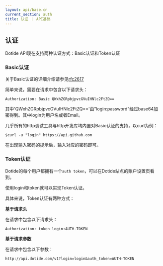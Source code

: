 ```yaml
---
layout: api/base.cn
current_section: auth
title: 认证 ｜ API基础
---
```


## 认证

Dotide API现在支持两种认证方式：Basic认证和Token认证

### Basic认证

关于Basic认证的详细介绍请参见[rfc2617][rfc2617]

简单来说，需要在请求中包含以下请求头：

```
Authorization: Basic QWxhZGRpbjpvcGVuIHNlc2FtZQ==
```

其中'QWxhZGRpbjpvcGVuIHNlc2FtZQ=='由"login:password"经过base64加密得到。其中login为用户名或者Email。

几乎所有的http调试工具与http开发库均内置对Basic认证的支持，以curl为例：

```
$curl -u "login" https://api.github.com
```
在出现输入密码的提示后，输入对应的密码即可。

### Token认证

Dotide的每个用户都拥有一个`auth token`，可以在Dotide站点的账户设置页看到。

使用login和token就可以实现Token认证。

具体来说，Token认证有两种方式：

**基于请求头**

在请求中包含以下请求头：

```
Authorization: token login:AUTH-TOKEN
```

**基于请求参数**

在请求中包含以下参数：

```
http://api.dotide.com/v1?login=login&auth_token=AUTH-TOKEN
```

[rfc2617]: http://tools.ietf.org/html/rfc2617
